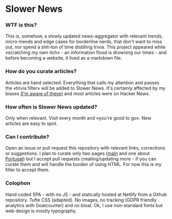 # Slower News

### WTF is this?

This is, somehow, a slowly updated news-aggregator with relevant trends, micro-trends and edge cases for borderline nerds, that don't want to miss out, nor spend a shit-ton of time distilling trivia.
This project appeared while «scratching my own itch» - an information flood is drowning our times - and before becoming a website, it lived as a markdown file.

### How do you curate articles?

Articles are hand selected. Everything that calls my attention and passes the «trivia filter» will be added to Slower News. It's certainly affected by my biases [(I'm aware of these)](https://github.com/slowernews/slowernews/blob/master/FAQ.md#what-are-your-main-biases) and most articles were on Hacker News.

### How often is Slower News updated?

Only when relevant. Visit every month and «you're good to go». New articles are easy to spot.

### Can I contribute?

Open an issue or pull request this repository with relevant links, corrections or suggestions. I plan to curate only two pages ([main](https://www.slowernews.com/) and one about [Portugal](https://www.slowernews.com/portugal)) but I accept pull requests creating/updating more - if you can curate them and will handle the burden of using HTML. For now this is my filter to accept them.

### Colophon

Hand coded SPA - with no JS - and statically hosted at Netlify from a Github repository. Tufte CSS (adapted). No images, no tracking (GDPR friendly analytics with Goatcounter) and no bloat. Ok, I use non-standard fonts but web design is mostly typography.
